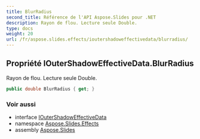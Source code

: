 ```yaml
---
title: BlurRadius
second_title: Référence de l'API Aspose.Slides pour .NET
description: Rayon de flou. Lecture seule Double.
type: docs
weight: 20
url: /fr/aspose.slides.effects/ioutershadoweffectivedata/blurradius/
---
```


## Propriété IOuterShadowEffectiveData.BlurRadius

Rayon de flou. Lecture seule Double.

```csharp
public double BlurRadius { get; }
```

### Voir aussi

* interface [IOuterShadowEffectiveData](../../ioutershadoweffectivedata)
* namespace [Aspose.Slides.Effects](../../ioutershadoweffectivedata)
* assembly [Aspose.Slides](../../../)

<!-- NE PAS ÉDITER : généré par xmldocmd pour Aspose.Slides.dll -->